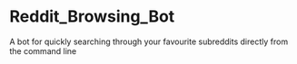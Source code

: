 # Reddit_Browsing_Bot
A bot for quickly searching through your favourite subreddits directly from the command line
